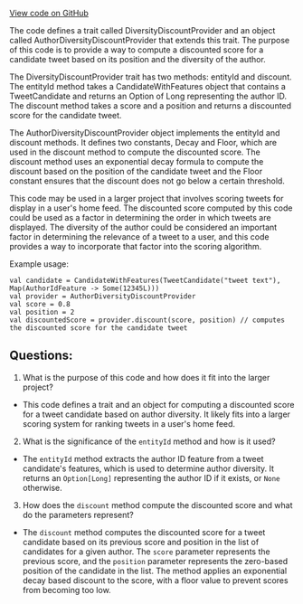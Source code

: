 [View code on GitHub](https://github.com/misbahsy/the-algorithm/home-mixer/server/src/main/scala/com/twitter/home_mixer/product/scored_tweets/scorer/DiversityDiscountProvider.scala)

The code defines a trait called DiversityDiscountProvider and an object called AuthorDiversityDiscountProvider that extends this trait. The purpose of this code is to provide a way to compute a discounted score for a candidate tweet based on its position and the diversity of the author. 

The DiversityDiscountProvider trait has two methods: entityId and discount. The entityId method takes a CandidateWithFeatures object that contains a TweetCandidate and returns an Option of Long representing the author ID. The discount method takes a score and a position and returns a discounted score for the candidate tweet. 

The AuthorDiversityDiscountProvider object implements the entityId and discount methods. It defines two constants, Decay and Floor, which are used in the discount method to compute the discounted score. The discount method uses an exponential decay formula to compute the discount based on the position of the candidate tweet and the Floor constant ensures that the discount does not go below a certain threshold. 

This code may be used in a larger project that involves scoring tweets for display in a user's home feed. The discounted score computed by this code could be used as a factor in determining the order in which tweets are displayed. The diversity of the author could be considered an important factor in determining the relevance of a tweet to a user, and this code provides a way to incorporate that factor into the scoring algorithm. 

Example usage:

```
val candidate = CandidateWithFeatures(TweetCandidate("tweet text"), Map(AuthorIdFeature -> Some(12345L)))
val provider = AuthorDiversityDiscountProvider
val score = 0.8
val position = 2
val discountedScore = provider.discount(score, position) // computes the discounted score for the candidate tweet
```
## Questions: 
 1. What is the purpose of this code and how does it fit into the larger project?
- This code defines a trait and an object for computing a discounted score for a tweet candidate based on author diversity. It likely fits into a larger scoring system for ranking tweets in a user's home feed.

2. What is the significance of the `entityId` method and how is it used?
- The `entityId` method extracts the author ID feature from a tweet candidate's features, which is used to determine author diversity. It returns an `Option[Long]` representing the author ID if it exists, or `None` otherwise.

3. How does the `discount` method compute the discounted score and what do the parameters represent?
- The `discount` method computes the discounted score for a tweet candidate based on its previous score and position in the list of candidates for a given author. The `score` parameter represents the previous score, and the `position` parameter represents the zero-based position of the candidate in the list. The method applies an exponential decay based discount to the score, with a floor value to prevent scores from becoming too low.